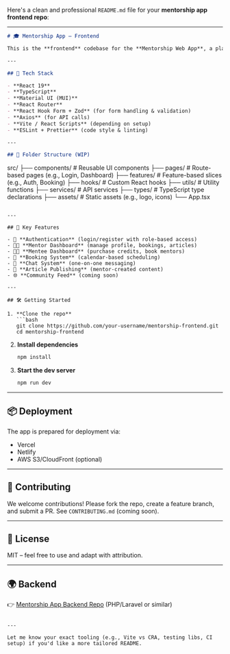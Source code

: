 Here's a clean and professional `README.md` file for your **mentorship app frontend repo**:

---

```markdown
# 🎓 Mentorship App – Frontend

This is the **frontend** codebase for the **Mentorship Web App**, a platform that connects mentors with mentees through a credit-based booking system. The frontend is built with **React 19**, **TypeScript**, and **Material UI (MUI)**, and handles all user-facing features.

---

## 🚀 Tech Stack

- **React 19**
- **TypeScript**
- **Material UI (MUI)**
- **React Router**
- **React Hook Form + Zod** (for form handling & validation)
- **Axios** (for API calls)
- **Vite / React Scripts** (depending on setup)
- **ESLint + Prettier** (code style & linting)

---

## 📁 Folder Structure (WIP)

```

src/
├── components/       # Reusable UI components
├── pages/            # Route-based pages (e.g., Login, Dashboard)
├── features/         # Feature-based slices (e.g., Auth, Booking)
├── hooks/            # Custom React hooks
├── utils/            # Utility functions
├── services/         # API services
├── types/            # TypeScript type declarations
├── assets/           # Static assets (e.g., logo, icons)
└── App.tsx

````

---

## 🧠 Key Features

- 🔐 **Authentication** (login/register with role-based access)
- 👩‍🏫 **Mentor Dashboard** (manage profile, bookings, articles)
- 👩‍🎓 **Mentee Dashboard** (purchase credits, book mentors)
- 📆 **Booking System** (calendar-based scheduling)
- 💬 **Chat System** (one-on-one messaging)
- 📝 **Article Publishing** (mentor-created content)
- 🌐 **Community Feed** (coming soon)

---

## 🛠️ Getting Started

1. **Clone the repo**
   ```bash
   git clone https://github.com/your-username/mentorship-frontend.git
   cd mentorship-frontend
````

2. **Install dependencies**

   ```bash
   npm install
   ```

3. **Start the dev server**

   ```bash
   npm run dev
   ```

---

## 📦 Deployment

The app is prepared for deployment via:

* Vercel
* Netlify
* AWS S3/CloudFront (optional)

---

## 🤝 Contributing

We welcome contributions! Please fork the repo, create a feature branch, and submit a PR. See `CONTRIBUTING.md` (coming soon).

---

## 📄 License

MIT – feel free to use and adapt with attribution.

---

## 🌍 Backend

👉 [Mentorship App Backend Repo](https://github.com/your-username/mentorship-backend) (PHP/Laravel or similar)

```

---

Let me know your exact tooling (e.g., Vite vs CRA, testing libs, CI setup) if you'd like a more tailored README.
```

